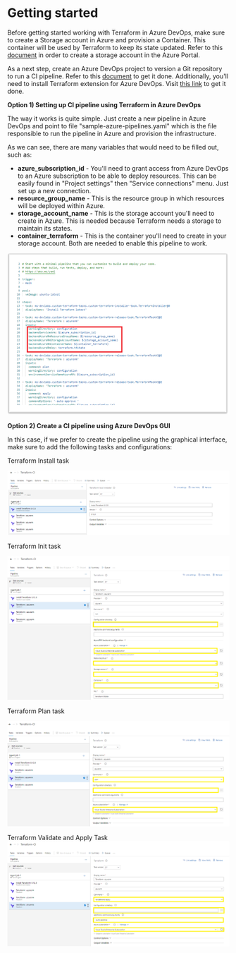 # Getting started

Before getting started working with Terraform in Azure DevOps, make sure to create a Storage account in Azure and provision a Container. This container will be used by Terraform to keep its state updated. Refer to this [document](https://docs.microsoft.com/en-us/azure/storage/common/storage-account-create?tabs=azure-portal) in order to create a storage account in the Azure Portal.

As a next step, create an Azure DevOps project to version a Git repository to run a CI pipeline. Refer to this [document](https://docs.microsoft.com/en-us/azure/devops/organizations/projects/create-project?view=azure-devops&amp;tabs=preview-page) to get it done. Additionally, you&#39;ll need to install Terraform extension for Azure DevOps. Visit [this link](https://marketplace.visualstudio.com/items?itemName=ms-devlabs.custom-terraform-tasks) to get it done.

**Option 1) Setting up CI pipeline using Terraform in Azure DevOps**

The way it works is quite simple. Just create a new pipeline in Azure DevOps and point to file &quot;sample-azure-pipelines.yaml&quot; which is the file responsible to run the pipeline in Azure and provision the infrastructure.

As we can see, there are many variables that would need to be filled out, such as:

- **azure\_subscription\_id** - You&#39;ll need to grant access from Azure DevOps to an Azure subscription to be able to deploy resources. This can be easily found in &quot;Project settings&quot; then &quot;Service connections&quot; menu. Just set up a new connection.
- **resource\_group\_name** - This is the resource group in which resources will be deployed within Azure.
- **storage\_account\_name** - This is the storage account you&#39;ll need to create in Azure. This is needed because Terraform needs a storage to maintain its states.
- **container\_terraform** - This is the container you&#39;ll need to create in your storage account. Both are needed to enable this pipeline to work.

![](https://github.com/rcarneironet/lab_azuredevops_terraform/blob/main/images/ci-terraform-setup.png)

**Option 2) Create a CI pipeline using Azure DevOps GUI**

In this case, if we prefer to create the pipeline using the graphical interface, make sure to add the following tasks and configurations:

Terraform Install task

![](https://github.com/rcarneironet/lab_azuredevops_terraform/blob/main/images/ci-terraform-task1.png)

Terraform Init task

![](https://github.com/rcarneironet/lab_azuredevops_terraform/blob/main/images/ci-terraform-task2.png)

Terraform Plan task

![](https://github.com/rcarneironet/lab_azuredevops_terraform/blob/main/images/ci-terraform-task3.png)

Terraform Validate and Apply Task 
![](https://github.com/rcarneironet/lab_azuredevops_terraform/blob/main/images/ci-terraform-task4.png)
